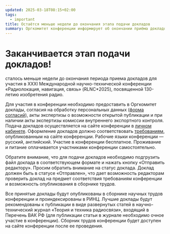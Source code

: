 ```yaml
---
updated: 2025-03-18T08:15+02:00
tags:
  - important
title: Остаётся меньше недели до окончания этапа подачи докладов
summary: Оргкомитет конференции информирует об окончании приёма докладов.
---
```


# Заканчивается этап подачи докладов!

сталось меньше недели до окончания периода приема докладов для участия в XXXI Международной научно-технической конференции «Радиолокация, навигация, связь» (RLNC*2025), посвященной 130-летию изобретения радио.

Для  участия  в  конференции  необходимо  предоставить  в Оргкомитет  доклады,  согласия  на  обработку  персональных данных ([форма согласий](http://rlnc.ru/docs/2025/agreement.doc)), акты экспертизы о возможности открытой публикации и при наличии акты экспертизы комиссии внутреннего экспортного контроля.  Подача  докладов  осуществляется  на  сайте конференции в [личном кабинете](https://my.rlnc.ru). Оформление докладов должно соответствовать [требованиям](http://rlnc.ru/docs/2025/template.doc), опубликованным на сайте конференции. Рабочие языки  конференции  —  русский,  английский.  Участие  в конференции бесплатное. Проживание и питание оплачивается участниками конференции самостоятельно.

Обратите внимание, что для подачи докладов необходимо подгрузить файл доклада в соответствующем формате и нажать кнопку «Отправить редактору». Просим обратить внимание на статус доклада. Доклад должен быть в статусе «Отправлен», что дает возможность редакторам проверить доклад на предмет соответствия требованиям конференции и возможность опубликования в сборнике трудов.

Все принятые доклады будут опубликованы в сборнике научных трудов конференции и проиндексированы в РИНЦ. Лучшие доклады будут рекомендованы к публикации в виде развернутых статей в научно-технический журнал «Теория и техника радиосвязи», входящий в Перечень ВАК РФ (для публикации статьи в журнале необходимо очное участие в конференции). Сборник трудов конференции будет доступен на сайте конференции после ее проведения.

